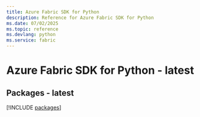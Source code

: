 ```yaml
---
title: Azure Fabric SDK for Python
description: Reference for Azure Fabric SDK for Python
ms.date: 07/02/2025
ms.topic: reference
ms.devlang: python
ms.service: fabric
---
```

# Azure Fabric SDK for Python - latest
## Packages - latest
[!INCLUDE [packages](fabric-index.md)]